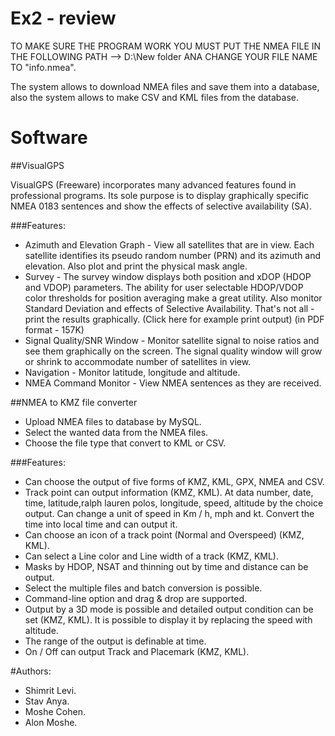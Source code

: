 # Ex2 - review
TO MAKE SURE THE PROGRAM WORK YOU MUST PUT THE NMEA FILE IN THE FOLLOWING PATH --> D:\New folder ANA CHANGE YOUR FILE NAME TO "info.nmea".

The system allows to download NMEA files and save them into a database, also the system allows to make CSV and KML files from the database.

# Software 
##VisualGPS

VisualGPS (Freeware) incorporates many advanced features found in professional programs.  Its sole purpose is to display graphically specific NMEA 0183 sentences and show the effects of selective availability (SA).

###Features:

* Azimuth and Elevation Graph - View all satellites that are in view. Each satellite identifies its pseudo random number (PRN) and its azimuth and elevation. Also plot and print  the physical mask angle.
* Survey - The survey window displays both position and xDOP (HDOP and VDOP) parameters. The ability for user selectable HDOP/VDOP color thresholds for position averaging make a great utility. Also monitor Standard Deviation and effects of Selective Availability. That's not all - print the results graphically. (Click here for example print output) (in PDF format - 157K)
* Signal Quality/SNR Window - Monitor satellite signal to noise ratios and see them graphically on the screen. The signal quality window will grow or shrink to accommodate number of satellites in view.
* Navigation - Monitor latitude, longitude and altitude.
* NMEA Command Monitor - View NMEA sentences as they are received.

##NMEA to KMZ file converter

* Upload NMEA files to database by MySQL.
* Select the wanted data from the NMEA files.
* Choose the file type that convert to KML or CSV.

###Features:

* Can choose the output of five forms of KMZ, KML, GPX, NMEA and CSV. 
* Track point can output information (KMZ, KML). 
At data number, date, time, latitude,ralph lauren polos, longitude, speed, altitude by the choice output. 
Can change a unit of speed in Km / h, mph and kt. 
Convert the time into local time and can output it. 
* Can choose an icon of a track point (Normal and Overspeed) (KMZ, KML). 
* Can select a Line color and Line width of a track (KMZ, KML). 
* Masks by HDOP, NSAT and thinning out by time and distance can be output. 
* Select the multiple files and batch conversion is possible. 
* Command-line option and drag & drop are supported. 
* Output by a 3D mode is possible and detailed output condition can be set (KMZ, KML). 
It is possible to display it by replacing the speed with altitude. 
* The range of the output is definable at time. 
* On / Off can output Track and Placemark (KMZ, KML). 


#Authors:
* Shimrit Levi.
* Stav Anya.
* Moshe Cohen.
* Alon Moshe.
